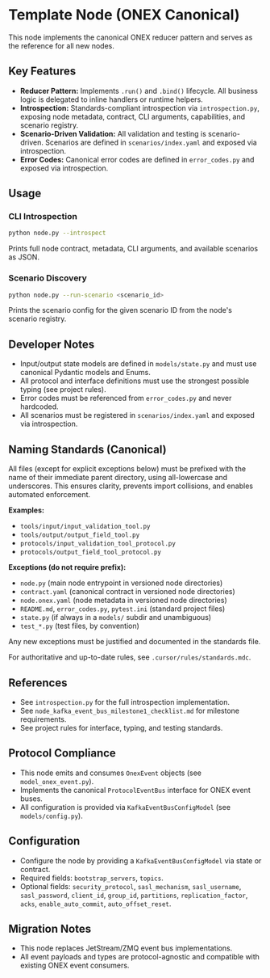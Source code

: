 # Template Node (ONEX Canonical)

This node implements the canonical ONEX reducer pattern and serves as the reference for all new nodes.

## Key Features
- **Reducer Pattern:** Implements `.run()` and `.bind()` lifecycle. All business logic is delegated to inline handlers or runtime helpers.
- **Introspection:** Standards-compliant introspection via `introspection.py`, exposing node metadata, contract, CLI arguments, capabilities, and scenario registry.
- **Scenario-Driven Validation:** All validation and testing is scenario-driven. Scenarios are defined in `scenarios/index.yaml` and exposed via introspection.
- **Error Codes:** Canonical error codes are defined in `error_codes.py` and exposed via introspection.

## Usage

### CLI Introspection
```bash
python node.py --introspect
```
Prints full node contract, metadata, CLI arguments, and available scenarios as JSON.

### Scenario Discovery
```bash
python node.py --run-scenario <scenario_id>
```
Prints the scenario config for the given scenario ID from the node's scenario registry.

## Developer Notes
- Input/output state models are defined in `models/state.py` and must use canonical Pydantic models and Enums.
- All protocol and interface definitions must use the strongest possible typing (see project rules).
- Error codes must be referenced from `error_codes.py` and never hardcoded.
- All scenarios must be registered in `scenarios/index.yaml` and exposed via introspection.

## Naming Standards (Canonical)

All files (except for explicit exceptions below) must be prefixed with the name of their immediate parent directory, using all-lowercase and underscores. This ensures clarity, prevents import collisions, and enables automated enforcement.

**Examples:**
- `tools/input/input_validation_tool.py`
- `tools/output/output_field_tool.py`
- `protocols/input_validation_tool_protocol.py`
- `protocols/output_field_tool_protocol.py`

**Exceptions (do not require prefix):**
- `node.py` (main node entrypoint in versioned node directories)
- `contract.yaml` (canonical contract in versioned node directories)
- `node.onex.yaml` (node metadata in versioned node directories)
- `README.md`, `error_codes.py`, `pytest.ini` (standard project files)
- `state.py` (if always in a `models/` subdir and unambiguous)
- `test_*.py` (test files, by convention)

Any new exceptions must be justified and documented in the standards file.

For authoritative and up-to-date rules, see `.cursor/rules/standards.mdc`.

## References
- See `introspection.py` for the full introspection implementation.
- See `node_kafka_event_bus_milestone1_checklist.md` for milestone requirements.
- See project rules for interface, typing, and testing standards.

## Protocol Compliance

- This node emits and consumes `OnexEvent` objects (see `model_onex_event.py`).
- Implements the canonical `ProtocolEventBus` interface for ONEX event buses.
- All configuration is provided via `KafkaEventBusConfigModel` (see `models/config.py`).

## Configuration

- Configure the node by providing a `KafkaEventBusConfigModel` via state or contract.
- Required fields: `bootstrap_servers`, `topics`.
- Optional fields: `security_protocol`, `sasl_mechanism`, `sasl_username`, `sasl_password`, `client_id`, `group_id`, `partitions`, `replication_factor`, `acks`, `enable_auto_commit`, `auto_offset_reset`.

## Migration Notes

- This node replaces JetStream/ZMQ event bus implementations.
- All event payloads and types are protocol-agnostic and compatible with existing ONEX event consumers.
